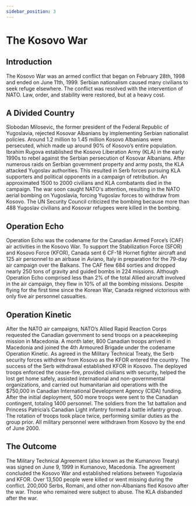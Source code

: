 ```yaml
---
sidebar_position: 3
---
```


# The Kosovo War

## Introduction

The Kosovo War was an armed conflict that began on February 28th, 1998 and ended on June 11th, 1999. Serbian nationalism caused many civilians to seek refuge elsewhere. The conflict was resolved with the intervention of NATO. Law, order, and stability were restored, but at a heavy cost.

## A Divided Country

Slobodan Milosevic, the former president of the Federal Republic of Yugoslavia, rejected Kosovar Albanians by implementing Serbian nationalist policies. Around 1.2 million to 1.45 million Kosovo Albanians were persecuted, which made up around 90% of Kosovo’s entire population. Ibrahim Rugova established the Kosovo Liberation Army (KLA) in the early 1990s to rebel against the Serbian persecution of Kosovar Albanians. After numerous raids on Serbian government property and army posts, the KLA attacked Yugoslav authorities. This resulted in Serb forces pursuing KLA supporters and political opponents in a campaign of retribution. An approximated 1500 to 2000 civilians and KLA combatants died in the campaign. The war soon caught NATO's attention, resulting in the NATO aerial bombing on Yugoslavia, forcing Yugoslav forces to withdraw from Kosovo. The UN Security Council criticized the bombing because more than 488 Yugoslav civilians and Kosovar refugees were killed in the bombing. 

## Operation Echo

Operation Echo was the codename for the Canadian Armed Force’s (CAF) air activities in the Kosovo War. To support the Stabilization Force (SFOR) and Kosovo Force (KFOR), Canada sent 6 CF-18 Hornet fighter aircraft and 125 air personnel to an airbase in Aviano, Italy in preparation for the 79-day air campaign over the Balkans. The CAF flew 684 sorties and dropped nearly 250 tons of gravity and guided bombs in 224 missions. Although Operation Echo comprised less than 2% of the total Allied aircraft involved in the air campaign, they flew in 10% of all the bombing missions. Despite flying for the first time since the Korean War, Canada reigned victorious with only five air personnel casualties. 

## Operation Kinetic

After the NATO air campaigns, NATO’s Allied Rapid Reaction Corps requested the Canadian government to send troops on a peacekeeping mission in Macedonia. A month later, 800 Canadian troops arrived in Macedonia and joined the 4th Armoured Brigade under the codename Operation Kinetic. As agreed in the Military Technical Treaty, the Serb security forces withdrew from Kosovo as the KFOR entered the country. The success of the Serb withdrawal established KFOR in Kosovo. The deployed troops enforced the cease-fire, provided civilians with security, helped the lost get home safely, assisted international and non-governmental organizations, and carried out humanitarian aid operations with the $750,000 in Canadian International Development Agency (CIDA) funding. After the initial deployment, 500 more troops were sent to the Canadian contingent, totaling 1400 personnel. The soldiers from the 1st battalion and Princess Patricia’s Canadian Light infantry formed a battle infantry group. The rotation of troops took place twice, performing similar duties as the group prior. All military personnel were withdrawn from Kosovo by the end of June 2000.

## The Outcome

The Military Technical Agreement (also known as the Kumanovo Treaty) was signed on June 9, 1999 in Kumanovo, Macedonia. The agreement concluded the Kosovo War and established relations between Yugoslavia and KFOR. Over 13,500 people were killed or went missing during the conflict. 200,000 Serbs, Romani, and other non-Albanians fled Kosovo after the war. Those who remained were subject to abuse.  The KLA disbanded after the war.